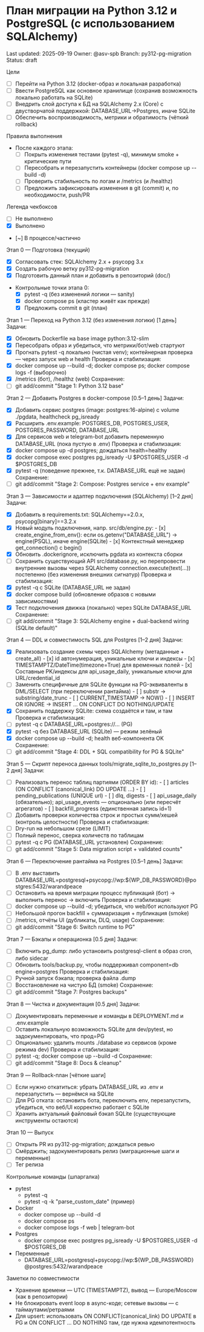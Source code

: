 # План миграции на Python 3.12 и PostgreSQL (с использованием SQLAlchemy)

Last updated: 2025-09-19
Owner: @asv-spb
Branch: py312-pg-migration
Status: draft

Цели
- [ ] Перейти на Python 3.12 (docker-образ и локальная разработка)
- [ ] Ввести PostgreSQL как основное хранилище (сохранив возможность локально работать на SQLite)
- [ ] Внедрить слой доступа к БД на SQLAlchemy 2.x (Core) с двустворчатой поддержкой: DATABASE_URL→Postgres, иначе SQLite
- [ ] Обеспечить воспроизводимость, метрики и обратимость (чёткий rollback)

Правила выполнения
- После каждого этапа:
  - [ ] Покрыть изменения тестами (pytest -q), минимум smoke + критические пути
  - [ ] Пересобрать и перезапустить контейнеры (docker compose up --build -d)
  - [ ] Проверить стабильность по логам и /metrics (и /healthz)
  - [ ] Предложить зафиксировать изменения в git (commit) и, по необходимости, push/PR

Легенда чекбоксов
- [ ] Не выполнено
- [x] Выполнено
- [~] В процессе/частично

Этап 0 — Подготовка (текущий)
- [x] Согласовать стек: SQLAlchemy 2.x + psycopg 3.x
- [x] Создать рабочую ветку py312-pg-migration
- [x] Подготовить данный план и добавить в репозиторий (doc/)
- Контрольные точки этапа 0:
  - [x] pytest -q (без изменений логики — sanity)
  - [x] docker compose ps (кластер живёт как прежде)
  - [x] Предложить commit в git (план)

Этап 1 — Переход на Python 3.12 (без изменения логики) [1 день]
Задачи:
- [x] Обновить Dockerfile на base image python:3.12-slim
- [x] Пересобрать образ и убедиться, что метрики/бот/web стартуют
- [x] Прогнать pytest -q локально (чистая venv); контейнерная проверка — через запуск web и health
Проверка и стабилизация:
- [x] docker compose up --build -d; docker compose ps; docker compose logs -f (выборочно)
- [x] /metrics (бот), /healthz (web)
Сохранение:
- [ ] git add/commit "Stage 1: Python 3.12 base"

Этап 2 — Добавить Postgres в docker-compose [0.5–1 день]
Задачи:
- [x] Добавить сервис postgres (image: postgres:16-alpine) с volume ./pgdata, healthcheck pg_isready
- [x] Расширить .env.example: POSTGRES_DB, POSTGRES_USER, POSTGRES_PASSWORD, DATABASE_URL
- [x] Для сервисов web и telegram-bot добавить переменную DATABASE_URL (пока пустую в .env)
Проверка и стабилизация:
- [x] docker compose up -d postgres; дождаться health=healthy
- [x] docker compose exec postgres pg_isready -U $POSTGRES_USER -d $POSTGRES_DB
- [x] pytest -q (поведение прежнее, т.к. DATABASE_URL ещё не задан)
Сохранение:
- [ ] git add/commit "Stage 2: Compose: Postgres service + env example"

Этап 3 — Зависимости и адаптер подключения (SQLAlchemy) [1–2 дня]
Задачи:
- [x] Добавить в requirements.txt: SQLAlchemy==2.0.x, psycopg[binary]==3.2.x
- [x] Новый модуль подключения, напр. src/db/engine.py:
      - [x] create_engine_from_env(): если os.getenv("DATABASE_URL") → engine(PSQL), иначе engine(SQLite)
      - [x] Контекстный менеджер get_connection() с begin()
- [x] Обновить .dockerignore, исключить pgdata из контекста сборки
- [ ] Сохранить существующий API src/database.py, но перепровести внутренние вызовы через SQLAlchemy connection.execute(text(...)) постепенно (без изменения внешних сигнатур)
Проверка и стабилизация:
- [x] pytest -q с SQLite (DATABASE_URL не задан)
- [x] docker compose build (обновление образов с новыми зависимостями)
- [x] Тест подключения движка (локально) через SQLite DATABASE_URL
Сохранение:
- [ ] git add/commit "Stage 3: SQLAlchemy engine + dual-backend wiring (SQLite default)"

Этап 4 — DDL и совместимость SQL для Postgres [1–2 дня]
Задачи:
- [x] Реализовать создание схемы через SQLAlchemy (метаданные + create_all)
      - [x] id автонумерация, уникальные ключи и индексы
      - [x] TIMESTAMPTZ/DateTime(timezone=True) для временных полей
      - [x] Составные PK/индексы для api_usage_daily, уникальные ключи для URL/credential_id
- [ ] Заменить специфичные для SQLite функции на PG-эквиваленты в DML/SELECT (при переключении рантайма)
      - [ ] substr → substring/date_trunc
      - [ ] CURRENT_TIMESTAMP → NOW()
      - [ ] INSERT OR IGNORE → INSERT ... ON CONFLICT DO NOTHING/UPDATE
- [x] Сохранить поддержку SQLite: схема создаётся и там, и там
Проверка и стабилизация:
- [ ] pytest -q с DATABASE_URL=postgres://... (PG)
- [x] pytest -q без DATABASE_URL (SQLite) — режим зелёный
- [x] docker compose up --build -d; health веб-компонента OK
Сохранение:
- [ ] git add/commit "Stage 4: DDL + SQL compatibility for PG & SQLite"

Этап 5 — Скрипт переноса данных tools/migrate_sqlite_to_postgres.py [1–2 дня]
Задачи:
- [ ] Реализовать перенос таблиц партиями (ORDER BY id):
      - [ ] articles (ON CONFLICT (canonical_link) DO UPDATE ...)
      - [ ] pending_publications (UNIQUE url)
      - [ ] dlq, digests
      - [ ] api_usage_daily (обязательно); api_usage_events — опционально (или пересчёт агрегатов)
      - [ ] backfill_progress (единственная запись id=1)
- [ ] Добавить проверки количества строк и простых сумм/хешей (контроль целостности)
Проверка и стабилизация:
- [ ] Dry-run на небольшом срезе (LIMIT)
- [ ] Полный перенос, сверка количеств по таблицам
- [ ] pytest -q с PG (DATABASE_URL установлен)
Сохранение:
- [ ] git add/commit "Stage 5: Data migration script + validated counts"

Этап 6 — Переключение рантайма на Postgres [0.5–1 день]
Задачи:
- [ ] В .env выставить DATABASE_URL=postgresql+psycopg://wp:${WP_DB_PASSWORD}@postgres:5432/warandpeace
- [ ] Остановить на время миграции процесс публикаций (бот) → выполнить перенос → включить
Проверка и стабилизация:
- [ ] docker compose up --build -d; убедиться, что web/бот используют PG
- [ ] Небольшой прогон backfill + суммаризация + публикация (smoke)
- [ ] /metrics, отчёты UI (дубликаты, DLQ, usage)
Сохранение:
- [ ] git add/commit "Stage 6: Switch runtime to PG"

Этап 7 — Бэкапы и операционка [0.5 дня]
Задачи:
- [ ] Включить pg_dump: либо установить postgresql-client в образ cron, либо sidecar
- [ ] Обновить tools/backup.py, чтобы поддерживал component=db engine=postgres
Проверка и стабилизация:
- [ ] Ручной запуск бэкапа; проверка файла .dump
- [ ] Восстановление на чистую БД (smoke)
Сохранение:
- [ ] git add/commit "Stage 7: Postgres backups"

Этап 8 — Чистка и документация [0.5 дня]
Задачи:
- [ ] Документировать переменные и команды в DEPLOYMENT.md и .env.example
- [ ] Оставить локальную возможность SQLite для dev/pytest, но задокументировать, что прод=PG
- [ ] Опционально: удалить mounts ./database из сервисов (кроме режима dev)
Проверка и стабилизация:
- [ ] pytest -q; docker compose up --build -d
Сохранение:
- [ ] git add/commit "Stage 8: Docs & cleanup"

Этап 9 — Rollback-план [чёткие шаги]
- [ ] Если нужно откатиться: убрать DATABASE_URL из .env и перезапустить — вернёмся на SQLite
- [ ] Для PG отката: остановить бота, переключить env, перезапустить, убедиться, что веб/UI корректно работает с SQLite
- [ ] Хранить актуальный файловый бэкап SQLite (существующие инструменты остаются)

Этап 10 — Выпуск
- [ ] Открыть PR из py312-pg-migration; дождаться ревью
- [ ] Смёрджить; задокументировать релиз (миграционные шаги и переменные)
- [ ] Тег релиза

Контрольные команды (шпаргалка)
- pytest
  - pytest -q
  - pytest -q -k "parse_custom_date" (пример)
- Docker
  - docker compose up --build -d
  - docker compose ps
  - docker compose logs -f web | telegram-bot
- Postgres
  - docker compose exec postgres pg_isready -U $POSTGRES_USER -d $POSTGRES_DB
- Переменные
  - DATABASE_URL=postgresql+psycopg://wp:${WP_DB_PASSWORD}@postgres:5432/warandpeace

Заметки по совместимости
- Хранение времени — UTC (TIMESTAMPTZ), вывод — Europe/Moscow (как в репозитории)
- Не блокировать event loop в async-коде; сетевые вызовы — с таймаутами/ретраями
- Для upsert: использовать ON CONFLICT(canonical_link) DO UPDATE в PG и ON CONFLICT ... DO NOTHING там, где нужна идемпотентность
